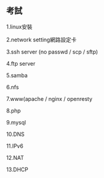 ## 考試

1.linux安裝

2.network setting網路設定卡

3.ssh server (no passwd / scp / sftp)

4.ftp server 

5.samba 

6.nfs

7.www(apache / nginx / openresty

8.php

9.mysql

10.DNS

11.IPv6

12.NAT

13.DHCP

